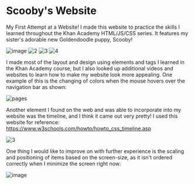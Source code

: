 # Scooby's Website
My First Attempt at a Website!
I made this website to practice the skills I learned throughout the Khan Academy HTML/JS/CSS series. It features my sister's adorable new Goldendoodle puppy, Scooby!

![image](https://user-images.githubusercontent.com/110355969/198168128-1547e0c9-7e81-4f49-8f48-ee22b6e46d41.png)
![2](https://user-images.githubusercontent.com/110355969/198168916-060f8e38-ae54-42ba-a3b9-b737f0b21ab6.png)
![3](https://user-images.githubusercontent.com/110355969/198168939-a19fcbf3-960a-4ff3-a6c5-63552f844495.png)
![4](https://user-images.githubusercontent.com/110355969/198168987-535a04a8-1a22-4df9-997d-a7fb9df91cd9.png)

I made most of the layout and design using elements and tags I learned in the Khan Academy course, but I also looked up additional videos and websites to learn how to make my website look more appealing.
One example of this is the changing of colors when the mouse hovers over the navigation bar as shown:

![pages](https://user-images.githubusercontent.com/110355969/198169373-d40309ee-d54c-4f22-b77f-a0e740a8d72f.png)

Another element I found on the web and was able to incorporate into my website was the timeline, and I think it came out very pretty!
I used this website for reference: https://www.w3schools.com/howto/howto_css_timeline.asp

![3](https://user-images.githubusercontent.com/110355969/198169463-83545c33-0911-46d5-bd03-372d1c67e26c.png)

One thing I would like to improve on with further experience is the scaling and positioning of items based on the screen-size, as it isn't ordered correctly when I minimize the screen right now:

![image](https://user-images.githubusercontent.com/110355969/198169642-65ac9eea-1f23-46c0-8a37-bd637a3498b6.png)
